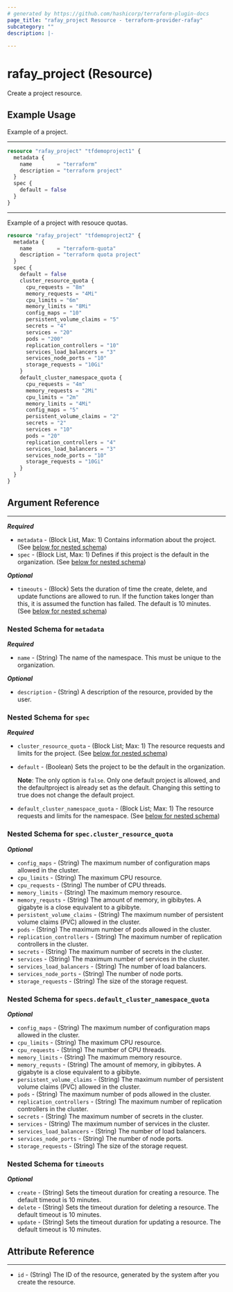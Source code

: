 ```yaml
---
# generated by https://github.com/hashicorp/terraform-plugin-docs
page_title: "rafay_project Resource - terraform-provider-rafay"
subcategory: ""
description: |-
  
---
```


# rafay_project (Resource)

Create a project resource. 

## Example Usage
Example of a project.

---
```terraform
resource "rafay_project" "tfdemoproject1" {
  metadata {
    name        = "terraform"
    description = "terraform project"
  }
  spec {
    default = false
  }
}
```

---

Example of a project with resouce quotas.

```terraform
resource "rafay_project" "tfdemoproject2" {
  metadata {
    name        = "terraform-quota"
    description = "terraform quota project"
  }
  spec {
    default = false
    cluster_resource_quota {
      cpu_requests = "8m"
      memory_requests = "4Mi"
      cpu_limits = "6m"
      memory_limits = "8Mi"
      config_maps = "10"
      persistent_volume_claims = "5"
      secrets = "4"
      services = "20"    
      pods = "200"
      replication_controllers = "10"
      services_load_balancers = "3"
      services_node_ports = "10"
      storage_requests = "10Gi"
    }
    default_cluster_namespace_quota {
      cpu_requests = "4m"
      memory_requests = "2Mi"
      cpu_limits = "2m"
      memory_limits = "4Mi"
      config_maps = "5"
      persistent_volume_claims = "2"
      secrets = "2"
      services = "10"
      pods = "20"
      replication_controllers = "4"
      services_load_balancers = "3"
      services_node_ports = "10"
      storage_requests = "10Gi"
    }
  }
}
```

<!-- schema generated by tfplugindocs -->
## Argument Reference 

---

***Required***
- `metadata` - (Block List, Max: 1) Contains information about the project. (See [below for nested schema](#nestedblock--metadata))
- `spec` - (Block List, Max: 1) Defines if this project is the default in the organization. (See [below for nested schema](#nestedblock--spec))

***Optional***

- `timeouts` - (Block) Sets the duration of time the create, delete, and update functions are allowed to run. If the function takes longer than this, it is assumed the function has failed. The default is 10 minutes. (See [below for nested schema](#nestedblock--timeouts))


<a id="nestedblock--metadata"></a>
### Nested Schema for `metadata`

***Required***
- `name` - (String) The name of the namespace. This must be unique to the organization. 

***Optional***
- `description` - (String) A description of the resource, provided by the user. 


<a id="nestedblock--spec"></a>
### Nested Schema for `spec`

***Required***
- `cluster_resource_quota` - (Block List; Max: 1) The resource requests and limits for the project. (See [below for nested schema](#nestedblock--spec--cluster_resource_quota))
- `default` - (Boolean) Sets the project to be the default in the organization. 

  **Note**: The only option is `false`. Only one default project is allowed, and the defaultproject is already set as the default. Changing this setting to true does not change the default project. 

- `default_cluster_namespace_quota` - (Block List; Max: 1) The resource requests and limits for the namespace. (See [below for nested schema](#nestedblock--specs--default_cluster_namespace_quota))


<a id="nestedblock--spec--cluster_resource_quota"></a>
### Nested Schema for `spec.cluster_resource_quota` 

***Optional*** 
- `config_maps` - (String) The maximum number of configuration maps allowed in the cluster. 
- `cpu_limits` - (String) The maximum CPU resource. 
- `cpu_requests` - (String) The number of CPU threads. 
- `memory_limits` - (String) The maximum memory resource.
- `memory_requsts` - (String) The amount of memory, in gibibytes. A gigabyte is a close equivalent to a gibibyte. 
- `persistent_volume_claims` - (String) The maximum number of persistent volume claims (PVC) allowed in the cluster. 
- `pods` - (String) The maximum number of pods allowed in the cluster. 
- `replication_controllers` - (String) The maximum number of replication controllers in the cluster. 
- `secrets` - (String) The maximum number of secrets in the cluster. 
- `services` - (String) The maximum number of services in the cluster. 
- `services_load_balancers` - (String) The number of load balancers. 
- `services_node_ports` - (String) The number of node ports. 
- `storage_requests` - (String) The size of the storage request. 


<a id="nestedblock--specs--default_cluster_namespace_quota"></a>
### Nested Schema for `specs.default_cluster_namespace_quota` 

***Optional***
- `config_maps` - (String) The maximum number of configuration maps allowed in the cluster. 
- `cpu_limits` - (String) The maximum CPU resource. 
- `cpu_requests` - (String) The number of CPU threads. 
- `memory_limits` - (String) The maximum memory resource.
- `memory_requsts` - (String) The amount of memory, in gibibytes. A gigabyte is a close equivalent to a gibibyte. 
- `persistent_volume_claims` - (String) The maximum number of persistent volume claims (PVC) allowed in the cluster. 
- `pods` - (String) The maximum number of pods allowed in the cluster. 
- `replication_controllers` - (String) The maximum number of replication controllers in the cluster. 
- `secrets` - (String) The maximum number of secrets in the cluster. 
- `services` - (String) The maximum number of services in the cluster. 
- `services_load_balancers` - (String) The number of load balancers. 
- `services_node_ports` - (String) The number of node ports. 
- `storage_requests` - (String) The size of the storage request. 


<a id="nestedblock--timeouts"></a>
### Nested Schema for `timeouts`

***Optional***
- `create` - (String) Sets the timeout duration for creating a resource. The default timeout is 10 minutes. 
- `delete` - (String) Sets the timeout duration for deleting a resource. The default timeout is 10 minutes. 
- `update` - (String) Sets the timeout duration for updating a resource. The default timeout is 10 minutes. 


## Attribute Reference

---

- `id` - (String) The ID of the resource, generated by the system after you create the resource. 